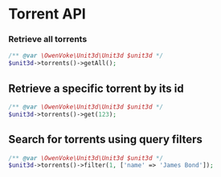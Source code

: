 # Torrent API

### Retrieve all torrents

```php
/** @var \OwenVoke\Unit3d\Unit3d $unit3d */
$unit3d->torrents()->getAll();
````

## Retrieve a specific torrent by its id

```php
/** @var \OwenVoke\Unit3d\Unit3d $unit3d */
$unit3d->torrents()->get(123);
```

## Search for torrents using query filters

```php
/** @var \OwenVoke\Unit3d\Unit3d $unit3d */
$unit3d->torrents()->filter(1, ['name' => 'James Bond']);
```
